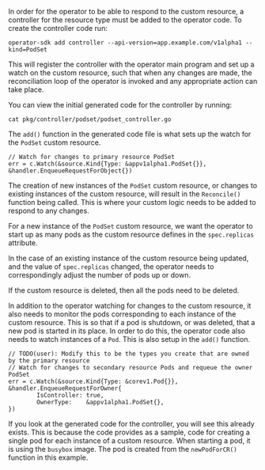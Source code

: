 In order for the operator to be able to respond to the custom resource, a controller for the resource type must be added to the operator code. To create the controller code run:

```execute
operator-sdk add controller --api-version=app.example.com/v1alpha1 --kind=PodSet
```

This will register the controller with the operator main program and set up a watch on the custom resource, such that when any changes are made, the reconciliation loop of the operator is invoked and any appropriate action can take place.

You can view the initial generated code for the controller by running:

```execute
cat pkg/controller/podset/podset_controller.go
```

The `add()` function in the generated code file is what sets up the watch for the `PodSet` custom resource.

```
// Watch for changes to primary resource PodSet
err = c.Watch(&source.Kind{Type: &appv1alpha1.PodSet{}}, &handler.EnqueueRequestForObject{})
```

The creation of new instances of the `PodSet` custom resource, or changes to existing instances of the custom resource, will result in the `Reconcile()` function being called. This is where your custom logic needs to be added to respond to any changes.

For a new instance of the `PodSet` custom resource, we want the operator to start up as many pods as the custom resource defines in the `spec.replicas` attribute.

In the case of an existing instance of the custom resource being updated, and the value of `spec.replicas` changed, the operator needs to correspondingly adjust the number of pods up or down.

If the custom resource is deleted, then all the pods need to be deleted.

In addition to the operator watching for changes to the custom resource, it also needs to monitor the pods corresponding to each instance of the custom resource. This is so that if a pod is shutdown, or was deleted, that a new pod is started in its place. In order to do this, the operator code also needs to watch instances of a `Pod`. This is also setup in the `add()` function.

```
// TODO(user): Modify this to be the types you create that are owned by the primary resource
// Watch for changes to secondary resource Pods and requeue the owner PodSet
err = c.Watch(&source.Kind{Type: &corev1.Pod{}}, &handler.EnqueueRequestForOwner{
        IsController: true,
        OwnerType:    &appv1alpha1.PodSet{},
})
```

If you look at the generated code for the controller, you will see this already exists. This is because the code provides as a sample, code for creating a single pod for each instance of a custom resource. When starting a pod, it is using the `busybox` image. The pod is created from the `newPodForCR()` function in this example.
